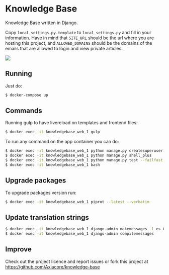 # Knowledge Base

Knowledge Base written in Django.

Copy `local_settings.py.template` to `local_settings.py` and fill in your
information. Have in mind that `SITE_URL` should be the url where you are
hosting this project, and `ALLOWED_DOMAINS` should be the domains of the emails 
that are allowed to login and view private articles.

![](https://s3.amazonaws.com/uploads.hipchat.com/50553/714369/WlN0IzjIc3cMqJc/screenshot.png)

## Running

Just do:

```bash
$ docker-compose up
```

## Commands

Running gulp to have livereload on templates and frontend files:

```bash
$ docker exec -it knowledgebase_web_1 gulp
```

To run any command on the app container you can do:

```bash
$ docker exec -it knowledgebase_web_1 python manage.py createsuperuser
$ docker exec -it knowledgebase_web_1 python manage.py shell_plus
$ docker exec -it knowledgebase_web_1 python manage.py test --failfast
$ docker exec -it knowledgebase_web_1 bash
```

## Upgrade packages

To upgrade packages version run:

```bash
$ docker exec -it knowledgebase_web_1 piprot --latest --verbatim
```

## Update translation strings

```bash
$ docker exec -it knowledgebase_web_1 django-admin makemessages -l es_CO
$ docker exec -it knowledgebase_web_1 django-admin compilemessages
```

## Improve

Check out the project licence and report issues or fork this project at
https://github.com/Axiacore/knowledge-base
